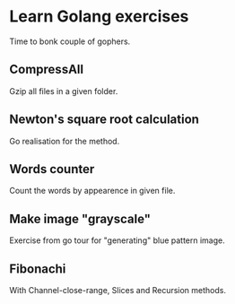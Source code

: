 # Learn Golang exercises

Time to bonk couple of gophers.

## CompressAll
Gzip all files in a given folder.

## Newton's square root calculation
Go realisation for the method.

## Words counter
Count the words by appearence in given file.

## Make image "grayscale"
Exercise from go tour for "generating" blue pattern image.

## Fibonachi 
With Channel-close-range, Slices and Recursion methods.


